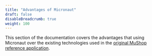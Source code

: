 ```yaml
---
title: "Advantages of Micronaut"
draft: false
disableBreadcrumb: true
weight: 100
---
```


This section of the documentation covers the advantages that using Micronaut over the existing technologies used in the [original MuShop reference application](https://github.com/oracle-quickstart/oci-cloudnative).

